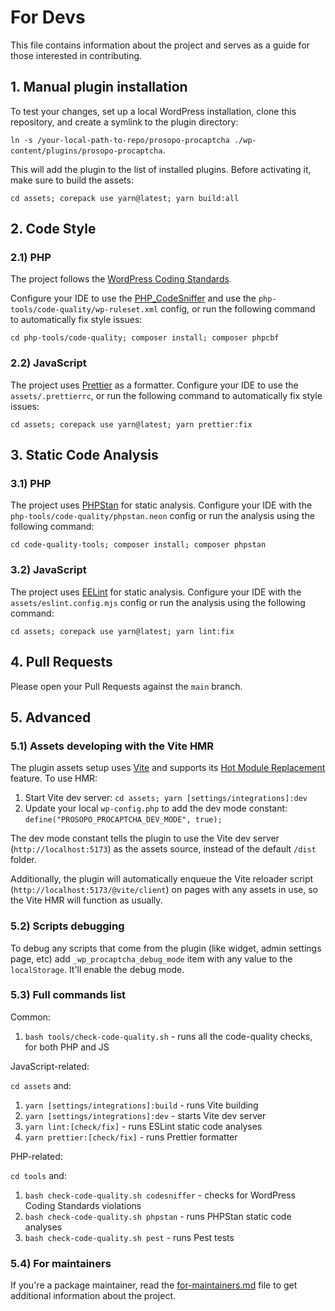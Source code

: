 # For Devs

This file contains information about the project and serves as a guide for those interested in contributing.

## 1. Manual plugin installation

To test your changes, set up a local WordPress installation, clone this repository, and create a symlink to the plugin
directory:

`ln -s /your-local-path-to-repo/prosopo-procaptcha ./wp-content/plugins/prosopo-procaptcha`.

This will add the plugin to the list of installed plugins. Before activating it, make sure to build the assets:

`cd assets; corepack use yarn@latest; yarn build:all`

## 2. Code Style

### 2.1) PHP

The project follows
the [WordPress Coding Standards](https://developer.wordpress.org/coding-standards/wordpress-coding-standards/).

Configure your IDE to use the [PHP_CodeSniffer](https://github.com/squizlabs/PHP_CodeSniffer) and use the
`php-tools/code-quality/wp-ruleset.xml` config, or run the following command to automatically fix style issues:

`cd php-tools/code-quality; composer install; composer phpcbf`

### 2.2) JavaScript

The project uses [Prettier](https://prettier.io/) as a formatter. Configure your IDE to use the `assets/.prettierrc`, or
run the following command to automatically fix style issues:

`cd assets; corepack use yarn@latest; yarn prettier:fix`

## 3. Static Code Analysis

### 3.1) PHP

The project uses [PHPStan](https://phpstan.org/) for static analysis. Configure your IDE with the
`php-tools/code-quality/phpstan.neon` config or run the analysis using the following command:

`cd code-quality-tools; composer install; composer phpstan`

### 3.2) JavaScript

The project uses [EELint](https://eslint.org/) for static analysis. Configure your IDE with the
`assets/eslint.config.mjs` config or run the analysis using the following command:

`cd assets; corepack use yarn@latest; yarn lint:fix`

## 4. Pull Requests

Please open your Pull Requests against the `main` branch.

## 5. Advanced

### 5.1) Assets developing with the Vite HMR

The plugin assets setup uses [Vite](https://vite.dev/) and supports
its [Hot Module Replacement](https://vite.dev/guide/features.html#hot-module-replacement) feature. To use HMR:

1. Start Vite dev server: `cd assets; yarn [settings/integrations]:dev`
2. Update your local `wp-config.php` to add the dev mode constant: `define("PROSOPO_PROCAPTCHA_DEV_MODE", true);`

The dev mode constant tells the plugin to use the Vite dev server (`http://localhost:5173`) as the assets source,
instead of the default `/dist` folder.

Additionally, the plugin will automatically enqueue the Vite reloader script (`http://localhost:5173/@vite/client`) on
pages with any assets in use, so the Vite HMR will function as usually.

### 5.2) Scripts debugging

To debug any scripts that come from the plugin (like widget, admin settings page, etc) add `_wp_procaptcha_debug_mode`
item with any value to the `localStorage`. It'll enable the debug mode.

### 5.3) Full commands list

Common:

1. `bash tools/check-code-quality.sh` - runs all the code-quality checks, for both PHP and JS

JavaScript-related:

`cd assets` and:

1. `yarn [settings/integrations]:build` - runs Vite building
2. `yarn [settings/integrations]:dev` - starts Vite dev server
3. `yarn lint:[check/fix]` - runs ESLint static code analyses
4. `yarn prettier:[check/fix]` - runs Prettier formatter

PHP-related:

`cd tools` and:

1. `bash check-code-quality.sh codesniffer` - checks for WordPress Coding Standards violations
2. `bash check-code-quality.sh phpstan` - runs PHPStan static code analyses
3. `bash check-code-quality.sh pest` - runs Pest tests

### 5.4) For maintainers

If you're a package maintainer, read
the [for-maintainers.md](https://github.com/prosopo/procaptcha-wordpress-plugin/blob/main/for-maintainers.md) file to
get additional information about the project. 